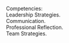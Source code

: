 Competencies: <br />
Leadership Strategies. <br />
Communication. <br />
Professional Reflection. <br />
Team Strategies.
